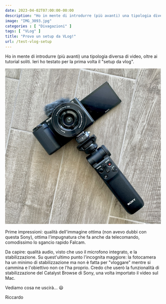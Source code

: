 ```yaml
---
date: 2023-04-02T07:00:00-00:00
description: "Ho in mente di introdurre (più avanti) una tipologia diversa di video, oltre ai soliti tutorial. Ieri ho testato per la prima volta il setup da vlog."
image: "IMG_3093.jpg"
categories : [ "Divagazioni" ]
tags: [ "VLog" ]
title: "Provo un setup da VLog!"
url: /test-vlog-setup
---
```

Ho in mente di introdurre (più avanti) una tipologia diversa di video, oltre ai tutorial soliti. Ieri ho testato per la prima volta il "setup da vlog".

![Il mio setup da VLog: Sony ZV-E10 con impugnatura Sony GP-VPT2BT](IMG_3093.jpg)

Prime impressioni: qualità dell'immagine ottima (non avevo dubbi con questa Sony), ottima l'impugnatura che fa anche da telecomando, comodissimo lo sgancio rapido Falcam.

Da capire: qualità audio, visto che uso il microfono integrato, e la stabilizzazione.
Su quest'ultimo punto l'incognita maggiore: la fotocamera ha un minimo di stabilizzazione ma non è fatta per "vloggare" mentre si cammina e l'obiettivo non ce l'ha proprio.
Credo che userò la funzionalità di stabilizzazione del Catalyst Browse di Sony, una volta importato il video sul Mac.

Vediamo cosa ne uscirà... 😃

Riccardo
